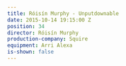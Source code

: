 ```yaml
---
title: Róisín Murphy - Unputdownable
date: 2015-10-14 19:15:00 Z
position: 34
director: Róisín Murphy
production-company: Squire
equipment: Arri Alexa
is-shown: false
---
```


